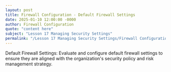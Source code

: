 ```yaml
---
layout: post
title: Firewall Configuration - Default Firewall Settings
date: 2025-01-10 12:00:00 -0000
author: Firewall Configuration
quote: "content here"
subject: "Lesson 17 Managing Security Settings"
permalink: "/Lesson 17 Managing Security Settings/Firewall Configuration/Firewall Configuration - Default Firewall Settings"
---
```


Default Firewall Settings: Evaluate and configure default firewall settings to ensure they are aligned with the organization's security policy and risk management strategy.
